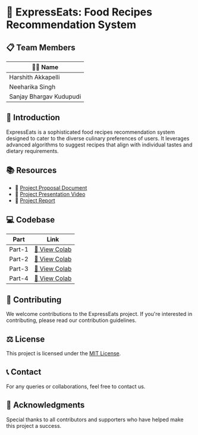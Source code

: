 # 🍲 ExpressEats: Food Recipes Recommendation System

## 📋 Team Members

| 🧑‍💼 Name                 |
|----------------------|
| Harshith Akkapelli   |
| Neeharika Singh      |
| Sanjay Bhargav Kudupudi |

## 🌟 Introduction
ExpressEats is a sophisticated food recipes recommendation system designed to cater to the diverse culinary preferences of users. It leverages advanced algorithms to suggest recipes that align with individual tastes and dietary requirements.

## 📚 Resources

- 📄 [Project Proposal Document](https://github.com/ExpressNesters/ExpressEats/blob/main/ProjectProposal_ExpressEats.pdf)
- 🎥 [Project Presentation Video](https://drive.google.com/file/d/10XoRLLtFAw1xXVFQzulynYpqbIlnJH2K/view?usp=drive_link)
- 📑 [Project Report](https://github.com/ExpressNesters/ExpressEats/blob/main/DM_255_Final_Project_Report.docx)

## 💻 Codebase

| Part | Link |
|------|------|
| Part-1 | [🔗 View Colab](https://colab.research.google.com/drive/1xDXfK0uYqlIlknKVtaToKmxSuUHSyhGb?usp=sharing) |
| Part-2 | [🔗 View Colab](https://colab.research.google.com/drive/1BNe5Ls1-1zm0Oi-u0dudUKhQvZrcLNtG?usp=sharing) |
| Part-3 | [🔗 View Colab](https://colab.research.google.com/drive/1i6yGBU2sgiFkLy11uICRgaliG6m-6Jh6?usp=sharing) |
| Part-4 | [🔗 View Colab](https://colab.research.google.com/drive/1WENxYP60Bb-1gnp_w8rDnKdTvaHQu-C0?usp=sharing) |

## 🤝 Contributing
We welcome contributions to the ExpressEats project. If you're interested in contributing, please read our contribution guidelines.

## ⚖️ License
This project is licensed under the [MIT License](LICENSE).

## 📞 Contact
For any queries or collaborations, feel free to contact us.

## 🙏 Acknowledgments
Special thanks to all contributors and supporters who have helped make this project a success.
